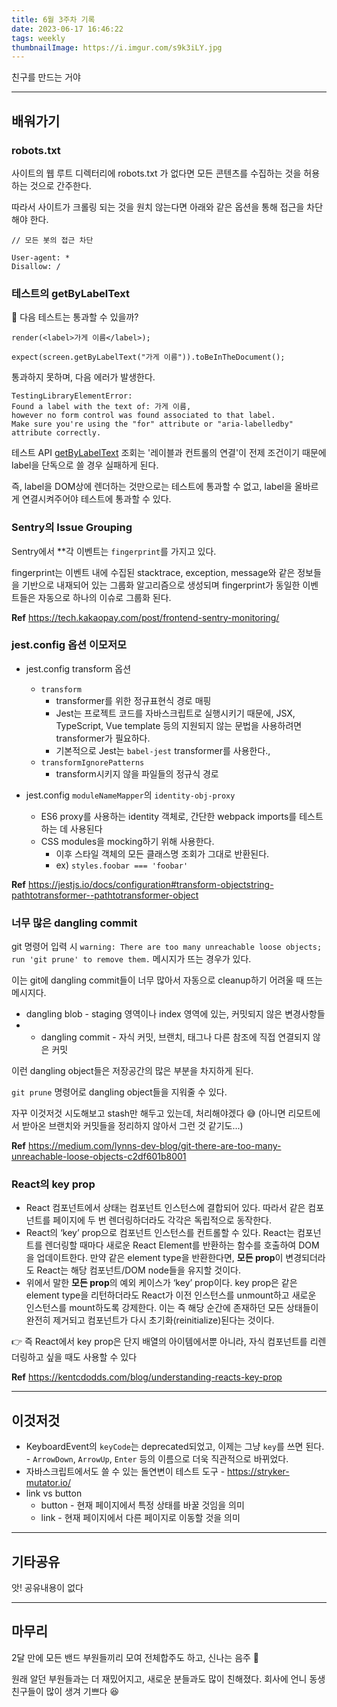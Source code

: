 ```yaml
---
title: 6월 3주차 기록
date: 2023-06-17 16:46:22
tags: weekly
thumbnailImage: https://i.imgur.com/s9k3iLY.jpg
---
```


친구를 만드는 거야

<!-- more -->

---

## 배워가기

### robots.txt

사이트의 웹 루트 디렉터리에 robots.txt 가 없다면 모든 콘텐츠를 수집하는 것을 허용하는 것으로 간주한다.

따라서 사이트가 크롤링 되는 것을 원치 않는다면 아래와 같은 옵션을 통해 접근을 차단해야 한다.

```
// 모든 봇의 접근 차단

User-agent: *
Disallow: /
```

### 테스트의 getByLabelText

🧐 다음 테스트는 통과할 수 있을까?

```tsx
render(<label>가게 이름</label>);

expect(screen.getByLabelText("가게 이름")).toBeInTheDocument();
```

통과하지 못하며, 다음 에러가 발생한다.

```
TestingLibraryElementError:
Found a label with the text of: 가게 이름,
however no form control was found associated to that label.
Make sure you're using the "for" attribute or "aria-labelledby" attribute correctly.
```

테스트 API [getByLabelText](https://testing-library.com/docs/queries/bylabeltext/) 조회는 '레이블과 컨트롤의 연결'이 전제 조건이기 때문에 label을 단독으로 쓸 경우 실패하게 된다.

즉, label을 DOM상에 렌더하는 것만으로는 테스트에 통과할 수 없고, label을 올바르게 연결시켜주어야 테스트에 통과할 수 있다.

### Sentry의 Issue Grouping

Sentry에서 \*\*각 이벤트는 `fingerprint`를 가지고 있다.

fingerprint는 이벤트 내에 수집된 stacktrace, exception, message와 같은 정보들을 기반으로 내재되어 있는 그룹화 알고리즘으로 생성되며 fingerprint가 동일한 이벤트들은 자동으로 하나의 이슈로 그룹화 된다.

**Ref** https://tech.kakaopay.com/post/frontend-sentry-monitoring/

### jest.config 옵션 이모저모

- jest.config transform 옵션

  - `transform`
    - transformer를 위한 정규표현식 경로 매핑
    - Jest는 프로젝트 코드를 자바스크립트로 실행시키기 때문에, JSX, TypeScript, Vue template 등의 지원되지 않는 문법을 사용하려면 transformer가 필요하다.
    - 기본적으로 Jest는 `babel-jest` transformer를 사용한다.,
  - `transformIgnorePatterns`
    - transform시키지 않을 파일들의 정규식 경로

- jest.config `moduleNameMapper`의 `identity-obj-proxy`
  - ES6 proxy를 사용하는 identity 객체로, 간단한 webpack imports를 테스트하는 데 사용된다
  - CSS modules을 mocking하기 위해 사용한다.
    - 이후 스타일 객체의 모든 클래스명 조회가 그대로 반환된다.
    - ex) `styles.foobar === 'foobar'`

**Ref** https://jestjs.io/docs/configuration#transform-objectstring-pathtotransformer--pathtotransformer-object

### 너무 많은 dangling commit

git 명령어 입력 시 `warning: There are too many unreachable loose objects; run 'git prune' to remove them.` 메시지가 뜨는 경우가 있다.

이는 git에 dangling commit들이 너무 많아서 자동으로 cleanup하기 어려울 때 뜨는 메시지다.

- dangling blob - staging 영역이나 index 영역에 있는, 커밋되지 않은 변경사항들
- - dangling commit - 자식 커밋, 브랜치, 태그나 다른 참조에 직접 연결되지 않은 커밋

이런 dangling object들은 저장공간의 많은 부분을 차지하게 된다.

`git prune` 명령어로 dangling object들을 지워줄 수 있다.

자꾸 이것저것 시도해보고 stash만 해두고 있는데, 처리해야겠다 😅 (아니면 리모트에서 받아온 브랜치와 커밋들을 정리하지 않아서 그런 것 같기도...)

**Ref** https://medium.com/lynns-dev-blog/git-there-are-too-many-unreachable-loose-objects-c2df601b8001

### React의 key prop

- React 컴포넌트에서 상태는 컴포넌트 인스턴스에 결합되어 있다. 따라서 같은 컴포넌트를 페이지에 두 번 렌더링하더라도 각각은 독립적으로 동작한다.
- React의 ‘key’ prop으로 컴포넌트 인스턴스를 컨트롤할 수 있다. React는 컴포넌트를 렌더링할 때마다 새로운 React Element를 반환하는 함수를 호출하여 DOM을 업데이트한다. 만약 같은 element type을 반환한다면, **모든 prop**이 변경되더라도 React는 해당 컴포넌트/DOM node들을 유지할 것이다.
- 위에서 말한 **모든 prop**의 예외 케이스가 ‘key’ prop이다. key prop은 같은 element type을 리턴하더라도 React가 이전 인스턴스를 unmount하고 새로운 인스턴스를 mount하도록 강제한다. 이는 즉 해당 순간에 존재하던 모든 상태들이 완전히 제거되고 컴포넌트가 다시 초기화(reinitialize)된다는 것이다.

👉 즉 React에서 key prop은 단지 배열의 아이템에서뿐 아니라, 자식 컴포넌트를 리렌더링하고 싶을 때도 사용할 수 있다

**Ref** https://kentcdodds.com/blog/understanding-reacts-key-prop

---

## 이것저것

- KeyboardEvent의 `keyCode`는 deprecated되었고, 이제는 그냥 `key`를 쓰면 된다. - `ArrowDown`, `ArrowUp`, `Enter` 등의 이름으로 더욱 직관적으로 바뀌었다.
- 자바스크립트에서도 쓸 수 있는 돌연변이 테스트 도구 - https://stryker-mutator.io/
- link vs button
  - button - 현재 페이지에서 특정 상태를 바꿀 것임을 의미
  - link - 현재 페이지에서 다른 페이지로 이동할 것을 의미

---

## 기타공유

앗! 공유내용이 없다

---

## 마무리

2달 만에 모든 밴드 부원들끼리 모여 전체합주도 하고, 신나는 음주 🍻

원래 알던 부원들과는 더 재밌어지고, 새로운 분들과도 많이 친해졌다. 회사에 언니 동생 친구들이 많이 생겨 기쁘다 😆
